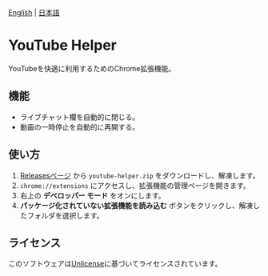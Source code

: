 [English](README.md) | [日本語](README.ja.md)

# YouTube Helper

YouTubeを快適に利用するためのChrome拡張機能。

## 機能

- ライブチャット欄を自動的に閉じる。
- 動画の一時停止を自動的に再開する。

## 使い方

1. [Releasesページ](../../releases) から `youtube-helper.zip` をダウンロードし、解凍します。
2. `chrome://extensions` にアクセスし、拡張機能の管理ページを開きます。
3. 右上の **デベロッパー モード** をオンにします。
4. **パッケージ化されていない拡張機能を読み込む** ボタンをクリックし、解凍したフォルダを選択します。

## ライセンス

このソフトウェアは[Unlicense](LICENSE)に基づいてライセンスされています。
